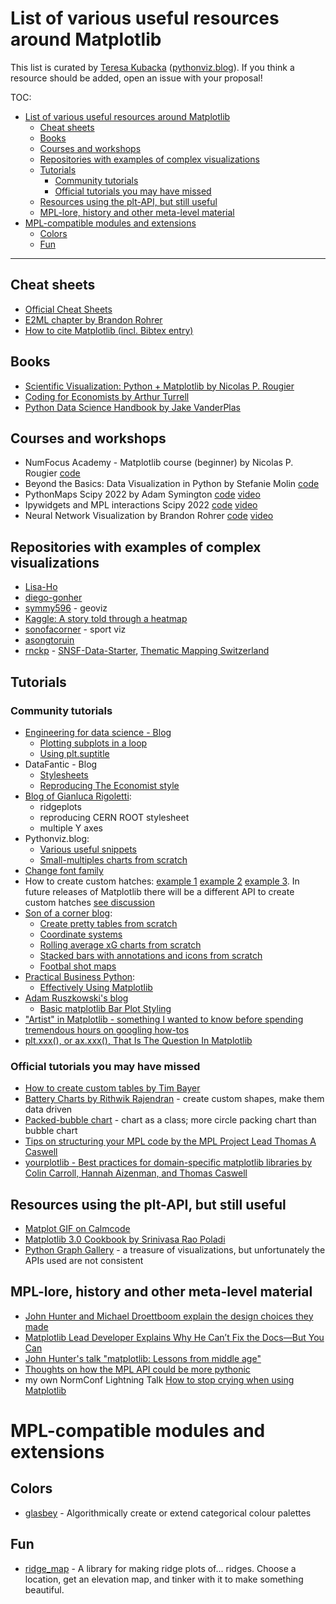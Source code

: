 # List of various useful resources around Matplotlib 
This list is curated by [Teresa Kubacka](http://www.teresa-kubacka.com/) ([pythonviz.blog](https://www.pythonviz.blog/)). If you think a resource should be added, open an issue with your proposal! 

TOC: 
- [List of various useful resources around Matplotlib](#list-of-various-useful-resources-around-matplotlib)
  * [Cheat sheets](#cheat-sheets)
  * [Books](#books)
  * [Courses and workshops](#courses-and-workshops)
  * [Repositories with examples of complex visualizations](#repositories-with-examples-of-complex-visualizations)
  * [Tutorials](#tutorials)
    + [Community tutorials](#community-tutorials)
    + [Official tutorials you may have missed](#official-tutorials-you-may-have-missed)
  * [Resources using the plt-API, but still useful](#resources-using-the-plt-api-but-still-useful)
  * [MPL-lore, history and other meta-level material](#mpl-lore-history-and-other-meta-level-material)
- [MPL-compatible modules and extensions](#mpl-compatible-modules-and-extensions)
  * [Colors](#colors)
  * [Fun](#fun)

___ 

## Cheat sheets 
- [Official Cheat Sheets](https://github.com/matplotlib/cheatsheets)
- [E2ML chapter by Brandon Rohrer](https://e2eml.school/blog.html#131) 
- [How to cite Matplotlib (incl. Bibtex entry)](https://matplotlib.org/stable/users/project/citing.html)

## Books 
- [Scientific Visualization: Python + Matplotlib by Nicolas P. Rougier](https://github.com/rougier/scientific-visualization-book)
- [Coding for Economists by Arthur Turrell](https://aeturrell.github.io/coding-for-economists/vis-intro.html)
- [Python Data Science Handbook by Jake VanderPlas](https://jakevdp.github.io/PythonDataScienceHandbook/04.00-introduction-to-matplotlib.html)

## Courses and workshops 
- NumFocus Academy - Matplotlib course (beginner) by Nicolas P. Rougier [code](https://github.com/NFAcademy/2021_course_dev-rougier/tree/main/notebooks)
- Beyond the Basics: Data Visualization in Python by Stefanie Molin [code](https://github.com/stefmolin/python-data-viz-workshop)
- PythonMaps Scipy 2022 by Adam Symington [code](https://github.com/symmy596/PythonMaps-Scipy-2022) [video](https://www.youtube.com/watch?v=cjfqCHHp-AE&list=PLYx7XA2nY5Gfxu98P_HL1MnFb_BSkpxLV&index=5)
- Ipywidgets and MPL interactions Scipy 2022 [code](https://github.com/jupyter-widgets/tutorial) [video](https://www.youtube.com/watch?v=1vuI22MkkrY&list=PLYx7XA2nY5Gfxu98P_HL1MnFb_BSkpxLV&index=12) 
- Neural Network Visualization by Brandon Rohrer [code](https://github.com/brohrer/autoencoder_visualization) [video](https://end-to-end-machine-learning.teachable.com/p/neural-network-visualization) 

## Repositories with examples of complex visualizations 
- [Lisa-Ho](https://github.com/Lisa-Ho)
- [diego-gonher](https://github.com/diego-gonher/divulgacion/tree/main/visualizaciones)
- [symmy596](https://github.com/symmy596) - geoviz 
- [Kaggle: A story told through a heatmap](https://www.kaggle.com/code/tkubacka/a-story-told-through-a-heatmap)
- [sonofacorner](https://github.com/sonofacorner/soc-viz-of-the-week) - sport viz 
- [asongtoruin](https://github.com/asongtoruin)
- [rnckp](https://github.com/rnckp) - [SNSF-Data-Starter](https://github.com/rnckp/opendata_snsf-startercode), [Thematic Mapping Switzerland](https://github.com/rnckp/opendata_thematic-mapping)

## Tutorials

### Community tutorials 
- [Engineering for data science - Blog](https://engineeringfordatascience.com/tags/matplotlib/)
  - [Plotting subplots in a loop](https://engineeringfordatascience.com/posts/matplotlib_subplots/)
  - [Using plt.suptitle](https://engineeringfordatascience.com/posts/matplotlib_subtitles/) 
- DataFantic - Blog 
  - [Stylesheets](https://www.datafantic.com/the-magic-of-matplotlib-stylesheets/) 
  - [Reproducing The Economist style](https://www.datafantic.com/making-economist-style-plots-in-matplotlib-2/)
- [Blog of Gianluca Rigoletti](https://grigolet.github.io/index.html#category=matplotlib): 
  - ridgeplots 
  - reproducing CERN ROOT stylesheet
  - multiple Y axes 
- Pythonviz.blog: 
  - [Various useful snippets](https://www.pythonviz.blog/all_posts_categorized.html#category=matplotlib) 
  - [Small-multiples charts from scratch](https://www.pythonviz.blog/posts/mpl/mpl_small-multiples_ziplongest.html) 
- [Change font family](https://datascienceparichay.com/article/change-font-type-in-matplotlib-plots/)
- How to create custom hatches: [example 1](https://stackoverflow.com/questions/17285154/how-to-fill-a-polygon-with-a-custom-hatch-in-matplotlib) [example 2](https://stackoverflow.com/questions/4745937/how-to-decrease-hatch-density-in-matplotlib?rq=1) [example 3](https://malithjayaweera.com/2020/06/matplotlib-hatch-patterns/). In future releases of Matplotlib there will be a different API to create custom hatches [see discussion](https://github.com/matplotlib/matplotlib/issues/20690)
- [Son of a corner blog](https://www.sonofacorner.com/): 
  - [Create pretty tables from scratch](https://www.sonofacorner.com/beautiful-tables/)
  - [Coordinate systems](https://www.sonofacorner.com/figuring-figures-out/)
  - [Rolling average xG charts from scratch](https://www.sonofacorner.com/xg-rolling-plots/) 
  - [Stacked bars with annotations and icons from scratch](https://www.sonofacorner.com/effective-bar-charts-a-matplotlib-tutorial/) 
  - [Footbal shot maps](https://www.sonofacorner.com/shot-maps-a-matplotlib-tutorial/)
- [Practical Business Python](https://pbpython.com/): 
  - [Effectively Using Matplotlib](https://pbpython.com/effective-matplotlib.html)
- [Adam Ruszkowski's blog](https://ruszkow.ski/graphs/)
  - [Basic matplotlib Bar Plot Styling](https://ruszkow.ski/graphs/2022-11-01-basic-matplotlib-bar-plot-styling/)
- ["Artist" in Matplotlib - something I wanted to know before spending tremendous hours on googling how-tos](https://dev.to/skotaro/artist-in-matplotlib---something-i-wanted-to-know-before-spending-tremendous-hours-on-googling-how-tos--31oo)
- [plt.xxx(), or ax.xxx(), That Is The Question In Matplotlib](https://junye0798.com/post/plt-xxx-or-ax-xxx-that-is-the-question-in-matplotlib/)

### Official tutorials you may have missed 
- [How to create custom tables by Tim Bayer](https://matplotlib.org/matplotblog/posts/how-to-create-custom-tables/) 
- [Battery Charts by Rithwik Rajendran](https://matplotlib.org/matplotblog/posts/visualising-usage-using-batteries/) - create custom shapes, make them data driven 
- [Packed-bubble chart](https://matplotlib.org/devdocs/gallery/misc/packed_bubbles.html) - chart as a class; more circle packing chart than bubble chart 
- [Tips on structuring your MPL code by the MPL Project Lead Thomas A Caswell](https://github.com/NFAcademy/2021_course_dev-tacaswell/blob/main/notebooks/01_try_a_function_on.ipynb)
- [yourplotlib - Best practices for domain-specific matplotlib libraries by Colin Carroll, Hannah Aizenman, and Thomas Caswell](https://colcarroll.github.io/yourplotlib/)

## Resources using the plt-API, but still useful 
- [Matplot GIF on Calmcode](https://calmcode.io/matplot-gif/introduction.html) 
- [Matplotlib 3.0 Cookbook by Srinivasa Rao Poladi](https://github.com/PacktPublishing/Matplotlib-3.0-Cookbook) 
- [Python Graph Gallery](https://www.python-graph-gallery.com/) - a treasure of visualizations, but unfortunately the APIs used are not consistent

## MPL-lore, history and other meta-level material 
- [John Hunter and Michael Droettboom explain the design choices they made](https://www.aosabook.org/en/matplotlib.html)
- [Matplotlib Lead Developer Explains Why He Can’t Fix the Docs—But You Can](https://numfocus.org/blog/matplotlib-lead-developer-explains-why-he-cant-fix-the-docs-but-you-can)
- [John Hunter's talk "matplotlib: Lessons from middle age"](https://www.youtube.com/watch?v=e3lTby5RI54)
- [Thoughts on how the MPL API could be more pythonic](https://ryxcommar.com/2020/04/11/why-you-hate-matplotlib/)
- my own NormConf Lightning Talk [How to stop crying when using Matplotlib](https://www.youtube.com/watch?v=vjQIaepijbE)

# MPL-compatible modules and extensions 

## Colors 
- [glasbey](https://github.com/lmcinnes/glasbey) - Algorithmically create or extend categorical colour palettes

## Fun 
- [ridge_map](https://github.com/ColCarroll/ridge_map) - A library for making ridge plots of... ridges. Choose a location, get an elevation map, and tinker with it to make something beautiful. 
